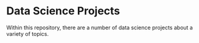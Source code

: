 # Data Science Projects
Within this repository, there are a number of data science projects about a variety of topics.

